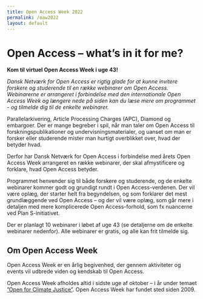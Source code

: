 ```yaml
---
title: Open Access Week 2022
permalink: /oaw2022
layout: default
---
```


# Open Access – what’s in it for me? 

**Kom til virtuel Open Access Week i uge 43!**

_Dansk Netværk for Open Access er rigtig glade for at kunne invitere forskere og studerende til en række webinarer om Open Access. Webinarerne er arrangeret i forbindelse med den internationale Open Access Week og længere nede på siden kan du læse mere om programmet - og tilmelde dig til de enkelte webinarer._

Parallelarkivering, Article Processing Charges (APC), Diamond og embargoer. Der er mange begreber i spil, når man taler om Open Access til forskningspublikationer og undervisningsmaterialer, og uanset om man er forsker eller studerende mister man hurtigt overblikket over, hvad der betyder hvad. 

Derfor har Dansk Netværk for Open Access i forbindelse med årets Open Access Week arrangeret en række webinarer, der skal afmystificere og forklare, hvad Open Access betyder.  

Programmet henvender sig til både forskere og studerende, og de enkelte webinarer kommer godt og grundigt rundt i Open Access-verdenen. Der vil være oplæg, der starter helt fra begyndelsen, og som forklarer det mest grundlæggende ved Open Access – og der vil være oplæg, som går mere i detaljen med mere komplicerede Open Access-forhold, som fx nuancerne ved Plan S-initiativet.  

Der er planlagt 10 webinarer i løbet af uge 43 (se detaljerne om de enkelte webinarer nedenfor). Alle webinarer er gratis, og alle kan frit tilmelde sig.    
 
## Om Open Access Week
Open Access Week er en årlig begivenhed, der gennem aktiviteter og events vil udbrede viden og kendskab til Open Access.

Open Access Week afholdes altid i sidste uge af oktober – i år under temaet [”Open for Climate Justice”](https://www.openaccessweek.org/). Open Access Week har fundet sted siden 2009. 
